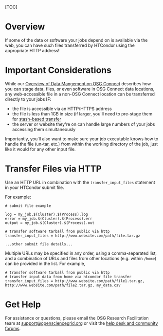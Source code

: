 [title]: - "Transfer HTTP-available Files up to 1GB In Size"

[TOC] 

# Overview

If some of the data or software your jobs depend on is available via the web, 
you can have such files transferred by HTCondor using the appropriate HTTP address! 

# Important Considerations

While our [Overview of Data Mangement on OSG Connect](https://support.opensciencegrid.org/support/solutions/articles/12000002985) 
describes how you can stage data, files, or even software in OSG Connect data locations, 
any web-accessible file in a non-OSG Connect location can be transferred directly to your jobs **IF**:

- the file is accessible via an HTTP/HTTPS address
- the file is less than 1GB in size (if larger, you'll need to pre-stage them for [stash-based transfer](12000002775)
- the server or website they're on can handle large numbers of your jobs accessing them simultaneously

Importantly, you'll also want to make sure your job executable knows how to handle the file 
(un-tar, etc.) from within the working directory of the job, just like it would for any other input file.

# Transfer Files via HTTP

Use an HTTP URL in 
combination with the `transfer_input_files` statement in your HTCondor submit file. 

For example:

	# submit file example
	
	log = my_job.$(Cluster).$(Process).log
	error = my_job.$(Cluster).$(Process).err
	output = my_job.$(Cluster).$(Process).out
	
	# transfer software tarball from public via http
	transfer_input_files = http://www.website.com/path/file.tar.gz
	
	...other submit file details...

Multiple URLs may be specified in any order, using a comma-separated list, and a combination of URLs and 
files from other locations (e.g. within `/home`) can be provided in the list. For example,

	# transfer software tarball from public via http
	# transfer input data from home via htcondor file transfer
	transfer_input_files = http://www.website.com/path/file1.tar.gz, http://www.website.com/path/file2.tar.gz, my_data.csv

# Get Help

For assistance or questions, please email the OSG Research Facilitation team  at [support@opensciencegrid.org](mailto:support@osg-htc.org) or visit the [help desk and community forums](http://support.osg-htc.org).


